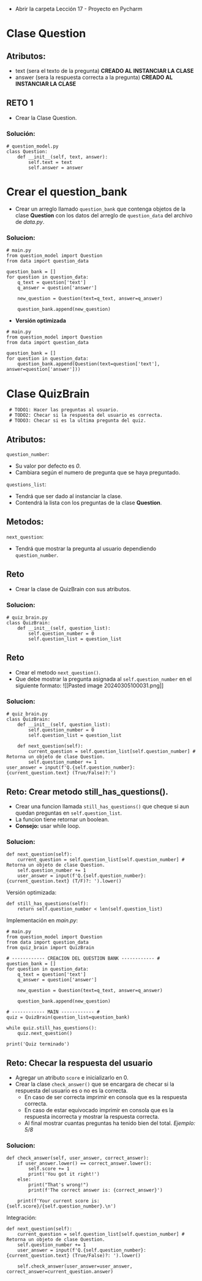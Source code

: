 - Abrir la carpeta Lección 17 - Proyecto en Pycharm
# Clase Question
## Atributos:
- text (sera el texto de la pregunta) **CREADO AL INSTANCIAR LA CLASE**
- answer (sera la respuesta correcta a la pregunta) **CREADO AL INSTANCIAR LA CLASE**
## RETO 1
- Crear la Clase Question.
### Solución:
```
# question_model.py
class Question:  
    def __init__(self, text, answer):  
        self.text = text  
        self.answer = answer
```
# Crear el question_bank
- Crear un arreglo llamado `question_bank` que contenga objetos de la clase **Question** con los datos del arreglo de `question_data` del archivo de *data.py*.
### Solucion:
```
# main.py  
from question_model import Question  
from data import question_data  
  
question_bank = []  
for question in question_data:  
    q_text = question['text']  
    q_answer = question['answer']  
  
    new_question = Question(text=q_text, answer=q_answer)  
  
    question_bank.append(new_question)
```

- **Versión optimizada**
```
# main.py
from question_model import Question  
from data import question_data  
  
question_bank = []  
for question in question_data:  
    question_bank.append(Question(text=question['text'], answer=question['answer']))
```
# Clase QuizBrain
```
 # TODO1: Hacer las preguntas al usuario.
 # TODO2: Checar si la respuesta del usuario es correcta.
 # TODO3: Checar si es la ultima pregunta del quiz.
```
## Atributos:
`question_number`: 
- Su valor por defecto es *0*.
- Cambiara según el numero de pregunta que se haya preguntado.

`questions_list`:
- Tendrá que ser dado al instanciar la clase.
- Contendrá la lista con los preguntas de la clase **Question**.
## Metodos:
`next_question`:
- Tendrá que mostrar la pregunta al usuario dependiendo `question_number`.
## Reto
- Crear la clase de QuizBrain con sus atributos.
### Solucion:
```
# quiz_brain.py  
class QuizBrain:  
    def __init__(self, question_list):  
        self.question_number = 0  
        self.question_list = question_list
```
## Reto
- Crear el metodo `next_question()`.
- Que debe mostrar la pregunta asignada al `self.question_number` en el siguiente formato:
![[Pasted image 20240305100031.png]]
### Solucion:
```
# quiz_brain.py  
class QuizBrain:  
    def __init__(self, question_list):  
        self.question_number = 0  
        self.question_list = question_list  
  
    def next_question(self):  
        current_question = self.question_list[self.question_number] # Retorna un objeto de clase Question.  
        self.question_number += 1   
user_answer = input(f'Q.{self.question_number}: {current_question.text} (True/False)?:')
```
## Reto: Crear metodo still_has_questions().
- Crear una funcion llamada `still_has_questions()` que cheque si aun quedan preguntas en `self.question_list`.
- La funcion tiene retornar un boolean.
- **Consejo:** usar while loop.
### Solucion:
```
def next_question(self):  
    current_question = self.question_list[self.question_number] # Retorna un objeto de clase Question.  
    self.question_number += 1  
    user_answer = input(f'Q.{self.question_number}: {current_question.text} (T/F)?: ').lower()
```
Versión optimizada:
```
def still_has_questions(self):  
    return self.question_number < len(self.question_list)
```
Implementación en *main.py*:
```
# main.py  
from question_model import Question  
from data import question_data  
from quiz_brain import QuizBrain  
  
# ------------ CREACION DEL QUESTION BANK ------------ #  
question_bank = []  
for question in question_data:  
    q_text = question['text']  
    q_answer = question['answer']  
  
    new_question = Question(text=q_text, answer=q_answer)  
  
    question_bank.append(new_question)  
  
# ------------ MAIN ------------ #  
quiz = QuizBrain(question_list=question_bank)  
  
while quiz.still_has_questions():  
    quiz.next_question()  
  
print('Quiz terminado')
```
## Reto: Checar la respuesta del usuario
- Agregar un atributo `score` e inicializarlo en 0.
- Crear la clase `check_answer()` que se encargara de checar si la respuesta del usuario es o no es la correcta.
	- En caso de ser correcta imprimir en consola que es la respuesta correcta.
	- En caso de estar equivocado imprimir en consola que es la respuesta incorrecta y mostrar la respuesta correcta.
	- Al final mostrar cuantas preguntas ha tenido bien del total. *Ejemplo: 5/8*
### Solucion:
```
def check_answer(self, user_answer, correct_answer):  
    if user_answer.lower() == correct_answer.lower():  
        self.score += 1  
        print('You got it right!')  
    else:  
        print("That's wrong!")  
        print(f'The correct answer is: {correct_answer}')  
  
    print(f'Your current score is: {self.score}/{self.question_number}.\n')
```
Integración:
```
def next_question(self):  
    current_question = self.question_list[self.question_number] # Retorna un objeto de clase Question.  
    self.question_number += 1  
    user_answer = input(f'Q.{self.question_number}: {current_question.text} (True/False)?: ').lower()  
  
    self.check_answer(user_answer=user_answer, correct_answer=current_question.answer)
```
